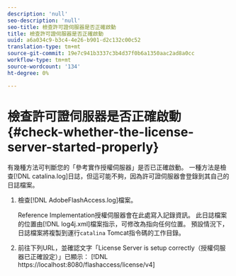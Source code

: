 ```yaml
---
description: 'null'
seo-description: 'null'
seo-title: 檢查許可證伺服器是否正確啟動
title: 檢查許可證伺服器是否正確啟動
uuid: a6a034c9-b3c4-4e26-b901-d2c132c00c52
translation-type: tm+mt
source-git-commit: 19e7c941b3337c3b4d37f0b6a1350aac2ad8a0cc
workflow-type: tm+mt
source-wordcount: '134'
ht-degree: 0%

---
```



# 檢查許可證伺服器是否正確啟動{#check-whether-the-license-server-started-properly}

有幾種方法可判斷您的「參考實作授權伺服器」是否已正確啟動。 一種方法是檢查[!DNL catalina.log]日誌，但這可能不夠，因為許可證伺服器會登錄到其自己的日誌檔案。
1. 檢查[!DNL AdobeFlashAccess.log]檔案。

   Reference Implementation授權伺服器會在此處寫入記錄資訊。 此日誌檔案的位置由[!DNL log4j.xml]檔案指示，可修改為指向任何位置。 預設情況下，日誌檔案將複製到運行`catalina` Tomcat指令碼的工作目錄。
1. 前往下列URL，並確認文字「License Server is setup correctly（授權伺服器已正確設定）」已顯示：
   [!DNL ht<span></span>tps://localhost:8080/flashaccess/license/v4]
